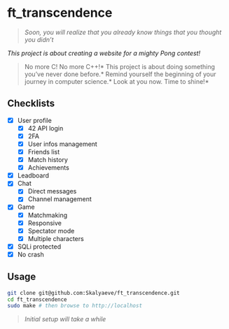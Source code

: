 # ft_transcendence
> *Soon, you will realize that you already know things that you thought you didn’t*

*This project is about creating a website for a mighty Pong contest!*

> No more C! No more C++!*
> This project is about doing something you’ve never done before.*
> Remind yourself the beginning of your journey in computer science.*
> Look at you now. Time to shine!*

## Checklists
- [x] User profile
    * [x] 42 API login
    * [x] 2FA
    * [x] User infos management
    * [x] Friends list
    * [x] Match history
    * [x] Achievements
- [x] Leadboard
- [x] Chat
    * [x] Direct messages
    * [x] Channel management
- [x] Game
    * [x] Matchmaking
    * [x] Responsive
    * [x] Spectator mode
    * [x] Multiple characters
- [x] SQLi protected
- [x] No crash

## Usage
```sh
git clone git@github.com:Skalyaeve/ft_transcendence.git
cd ft_transcendence
sudo make # then browse to http://localhost
```
> *Initial setup will take a while*

